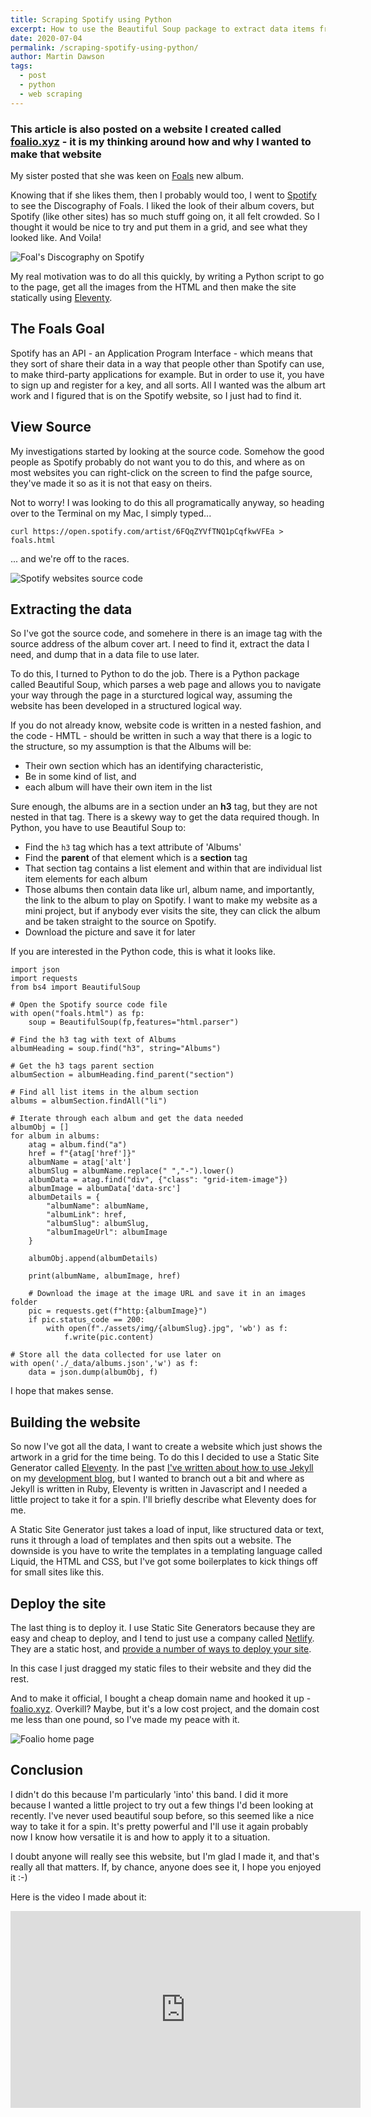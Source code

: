 ```yaml
---
title: Scraping Spotify using Python
excerpt: How to use the Beautiful Soup package to extract data items from a website
date: 2020-07-04
permalink: /scraping-spotify-using-python/
author: Martin Dawson
tags: 
  - post
  - python
  - web scraping
---
```


### This article is also posted on a website I created called [foalio.xyz](https://foalio.xyz) - it is my thinking around how and why I wanted to make that website

My sister posted that she was keen on [Foals](https://foals.co.uk) new album. 

Knowing that if she likes them, then I probably would too, I went to [Spotify](https://open.spotify.com/playlist/4TH8QdZAVk1FrqPSwhcgie) to see the Discography of Foals. I liked the look of their album covers, but Spotify (like other sites) has so much stuff going on, it all felt crowded. So I thought it would be nice to try and put them in a grid, and see what they looked like. And Voila!

![Foal's Discography on Spotify](/assets/img/scraping-spotify-using-python/spotify-foals.png)

My real motivation was to do all this quickly, by writing a Python script to go to the page, get all the images from the HTML and then make the site statically using [Eleventy](https://11ty.io).

## The Foals Goal

Spotify has an API - an Application Program Interface - which means that they sort of share their data in a way that people other than Spotify can use, to make third-party applications for example. But in order to use it, you have to sign up and register for a key, and all sorts. All I wanted was the album art work and I figured that is on the Spotify website, so I just had to find it.

## View Source

My investigations started by looking at the source code. Somehow the good people as Spotify probably do not want you to do this, and where as on most websites you can right-click on the screen to find the pafge source, they've made it so as it is not that easy on theirs.

Not to worry! I was looking to do this all programatically anyway, so heading over to the Terminal on my Mac, I simply typed...

    curl https://open.spotify.com/artist/6FQqZYVfTNQ1pCqfkwVFEa > foals.html

... and we're off to the races.

![Spotify websites source code](/assets/img/scraping-spotify-using-python/spotify-source.png)

## Extracting the data

So I've got the source code, and somehere in there is an image tag with the source address of the album cover art. I need to find it, extract the data I need, and dump that in a data file to use later.

To do this, I turned to Python to do the job. There is a Python package called Beautiful Soup, which parses a web page and allows you to navigate your way through the page in a sturctured logical way, assuming the website has been developed in a structured logical way. 

If you do not already know, website code is written in a nested fashion, and the code - HMTL - should be written in such a way that there is a logic to the structure, so my assumption is that the Albums will be:

* Their own section which has an identifying characteristic,
* Be in some kind of list, and 
* each album will have their own item in the list

Sure enough, the albums are in a section under an **h3** tag, but they are not nested in that tag. There is a skewy way to get the data required though. In Python, you have to use Beautiful Soup to:

* Find the `h3` tag which has a text attribute of 'Albums'
* Find the **parent** of that element which is a **section** tag
* That section tag contains a list element and within that are individual list item elements for each album
* Those albums then contain data like url, album name, and importantly, the link to the album to play on Spotify. I want to make my website as a mini project, but if anybody ever visits the site, they can click the album and be taken straight to the source on Spotify.
* Download the picture and save it for later

If you are interested in the Python code, this is what it looks like.

    import json
    import requests
    from bs4 import BeautifulSoup

    # Open the Spotify source code file
    with open("foals.html") as fp:
        soup = BeautifulSoup(fp,features="html.parser")

    # Find the h3 tag with text of Albums
    albumHeading = soup.find("h3", string="Albums")

    # Get the h3 tags parent section
    albumSection = albumHeading.find_parent("section")

    # Find all list items in the album section
    albums = albumSection.findAll("li")

    # Iterate through each album and get the data needed
    albumObj = []
    for album in albums:
        atag = album.find("a")
        href = f"{atag['href']}"
        albumName = atag['alt']
        albumSlug = albumName.replace(" ","-").lower()
        albumData = atag.find("div", {"class": "grid-item-image"})
        albumImage = albumData['data-src']
        albumDetails = {
            "albumName": albumName,
            "albumLink": href,
            "albumSlug": albumSlug,
            "albumImageUrl": albumImage
        }

        albumObj.append(albumDetails)

        print(albumName, albumImage, href)

        # Download the image at the image URL and save it in an images folder
        pic = requests.get(f"http:{albumImage}")
        if pic.status_code == 200:
            with open(f"./assets/img/{albumSlug}.jpg", 'wb') as f:
                f.write(pic.content)

    # Store all the data collected for use later on
    with open('./_data/albums.json','w') as f:
        data = json.dump(albumObj, f)

I hope that makes sense.

## Building the website

So now I've got all the data, I want to create a website which just shows the artwork in a grid for the time being. To do this I decided to use a Static Site Generator called [Eleventy](https://11ty.io). In the past [I've written about how to use Jekyll](https://prettystatic.com/getting-started-with-jekyll/) on my [development blog](https://prettystatic.com), but I wanted to branch out a bit and where as Jekyll is written in Ruby, Eleventy is written in Javascript and I needed a little project to take it for a spin. I'll briefly describe what Eleventy does for me.

A Static Site Generator just takes a load of input, like structured data or text, runs it through a load of templates and then spits out a website. The downside is you have to write the templates in a templating language called Liquid, the HTML and CSS, but I've got some boilerplates to kick things off for small sites like this.

## Deploy the site

The last thing is to deploy it. I use Static Site Generators because they are easy and cheap to deploy, and I tend to just use a company called [Netlify](https://netlify.com). They are a static host, and [provide a number of ways to deploy your site](https://prettystatic.com/4-ways-to-deploy-your-static-site-with-netlify/). 

In this case I just dragged my static files to their website and they did the rest.

And to make it official, I bought a cheap domain name and hooked it up - [foalio.xyz](https://foalio.xyz). Overkill? Maybe, but it's a low cost project, and the domain cost me less than one pound, so I've made my peace with it.

![Foalio home page](/assets/img/scraping-spotify-using-python/foalio-home.png)

## Conclusion

I didn't do this because I'm particularly 'into' this band. I did it more because I wanted a little project to try out a few things I'd been looking at recently. I've never used beautiful soup before, so this seemed like a nice way to take it for a spin. It's pretty powerful and I'll use it again probably now I know how versatile it is and how to apply it to a situation.

I doubt anyone will really see this website, but I'm glad I made it, and that's really all that matters. If, by chance, anyone does see it, I hope you enjoyed it :-)

Here is the video I made about it:

<iframe width="560" height="315" src="https://www.youtube.com/embed/RrQQEhlFt5E" frameborder="0" allow="accelerometer; autoplay; encrypted-media; gyroscope; picture-in-picture" allowfullscreen></iframe>
